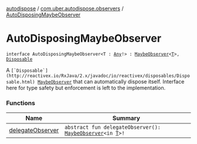 [autodispose](../../index.md) / [com.uber.autodispose.observers](../index.md) / [AutoDisposingMaybeObserver](./index.md)

# AutoDisposingMaybeObserver

`interface AutoDisposingMaybeObserver<T : `[`Any`](https://kotlinlang.org/api/latest/jvm/stdlib/kotlin/-any/index.html)`!> : `[`MaybeObserver`](http://reactivex.io/RxJava/2.x/javadoc/io/reactivex/MaybeObserver.html)`<`[`T`](index.md#T)`>, `[`Disposable`](http://reactivex.io/RxJava/2.x/javadoc/io/reactivex/disposables/Disposable.html)

A ``[`Disposable`](http://reactivex.io/RxJava/2.x/javadoc/io/reactivex/disposables/Disposable.html) ``[`MaybeObserver`](http://reactivex.io/RxJava/2.x/javadoc/io/reactivex/MaybeObserver.html) that can automatically dispose itself. Interface here for type safety but enforcement is left to the implementation.

### Functions

| Name | Summary |
|---|---|
| [delegateObserver](delegate-observer.md) | `abstract fun delegateObserver(): `[`MaybeObserver`](http://reactivex.io/RxJava/2.x/javadoc/io/reactivex/MaybeObserver.html)`<in `[`T`](index.md#T)`>!` |
